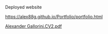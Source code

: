 
Deployed website

https://alex88g.github.io/Portfolio/portfolio.html



[Alexander Gallorini.CV2.pdf](https://github.com/alex88g/Portfolio/files/11545707/Alexander.Gallorini.CV2.pdf)
